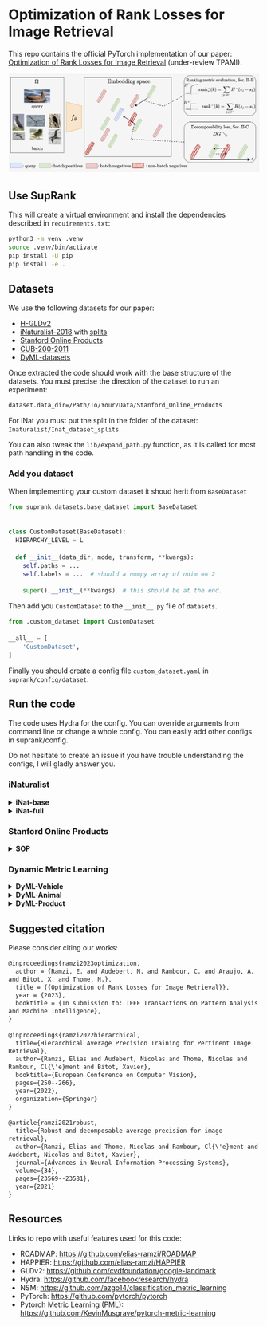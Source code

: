 # Optimization of Rank Losses for Image Retrieval

This repo contains the official PyTorch implementation of our paper: [Optimization of Rank Losses for Image Retrieval](https://arxiv.org/abs/2207.04873) (under-review TPAMI).

![figure_methode](https://github.com/elias-ramzi/SupRank/blob/main/.github/figures/figure_intro_tpami.png)

## Use SupRank

This will create a virtual environment and install the dependencies described in `requirements.txt`:

```bash
python3 -m venv .venv
source .venv/bin/activate
pip install -U pip
pip install -e .
```

## Datasets

We use the following datasets for our paper:

- [H-GLDv2](https://github.com/cvdfoundation/google-landmark)
- [iNaturalist-2018](https://github.com/visipedia/inat_comp/tree/master/2018#Data) with [splits](https://drive.google.com/file/d/1sXfkBTFDrRU3__-NUs1qBP3sf_0uMB98/view?usp=sharing)
- [Stanford Online Products](https://cvgl.stanford.edu/projects/lifted_struct/)
- [CUB-200-2011](http://www.vision.caltech.edu/datasets/cub_200_2011/)
- [DyML-datasets](https://onedrive.live.com/?authkey=%21AMLHa5h%2D56ZZL94&id=F4EF5F480284E1C2%21106&cid=F4EF5F480284E1C2)

Once extracted the code should work with the base structure of the datasets. You must precise the direction of the dataset to run an experiment:

```bash
dataset.data_dir=/Path/To/Your/Data/Stanford_Online_Products
```

For iNat you must put the split in the folder of the dataset: `Inaturalist/Inat_dataset_splits`.

You can also tweak the `lib/expand_path.py` function, as it is called for most path handling in the code.

### Add you dataset

When implementing your custom dataset it shoud herit from `BaseDataset`

```python
from suprank.datasets.base_dataset import BaseDataset


class CustomDataset(BaseDataset):
  HIERARCHY_LEVEL = L

  def __init__(data_dir, mode, transform, **kwargs):
    self.paths = ...
    self.labels = ...  # should a numpy array of ndim == 2

    super().__init__(**kwargs)  # this should be at the end.

```

Then add you `CustomDataset` to the `__init__.py` file of `datasets`.

```python
from .custom_dataset import CustomDataset

__all__ = [
    'CustomDataset',
]
```

Finally you should create a config file `custom_dataset.yaml` in `suprank/config/dataset`.

## Run the code

The code uses Hydra for the config. You can override arguments from command line or change a whole config. You can easily add other configs in suprank/config.

Do not hesitate to create an issue if you have trouble understanding the configs, I will gladly answer you.

### iNaturalist

<details>
  <summary><b>iNat-base</b></summary><br/>

```bash
CUDA_VISIBLE_DEVICES='0' python suprank/run.py \
'experiment_name=HAPPIER_iNat_base' \
'log_dir=experiments/HAPPIER' \
seed=0 \
accuracy_calculator.compute_for_hierarchy_levels=[0,1] \
warmup_step=5 \
optimizer=inat \
model=resnet_ln \
dataset=inat_base \
loss=HAPPIER_inat
```

</details>

<details>
  <summary><b>iNat-full</b></summary><br/>

```bash
CUDA_VISIBLE_DEVICES='0' python suprank/run.py \
'experiment_name=HAPPIER_iNat_full' \
'log_dir=experiments/HAPPIER/' \
seed=0 \
accuracy_calculator.compute_for_hierarchy_levels=[0,1,2,3,4,5,6] \
warmup_step=5 \
optimizer=inat \
model=resnet_ln \
dataset=inat_full \
loss=HAPPIER_inat
```

</details>

### Stanford Online Products

<details>
  <summary><b>SOP</b></summary><br/>

```bash
CUDA_VISIBLE_DEVICES='0' python suprank/run.py \
'experiment_name=HAPPIER_SOP' \
'log_dir=experiments/HAPPIER' \
seed=0 \
max_iter=100 \
warmup_step=5 \
accuracy_calculator.compute_for_hierarchy_levels=[0,1] \
optimizer=sop \
model=resnet_ln \
dataset=sop \
loss=HAPPIER_SOP
```

</details>

### Dynamic Metric Learning

<details>
  <summary><b>DyML-Vehicle</b></summary><br/>

```bash
CUDA_VISIBLE_DEVICES='0' python suprank/run.py \
'experiment_name=HAPPIER_dyml_vehicle' \
'log_dir=experiments/HAPPIER' \
seed=0 \
accuracy_calculator.compute_for_hierarchy_levels=[0] \
accuracy_calculator.overall_accuracy=True \
accuracy_calculator.exclude=[NDCG,H-AP] \
accuracy_calculator.recall_rate=[10,20] \
accuracy_calculator.with_binary_asi=True \
optimizer=dyml \
model=dyml_resnet34 \
dataset=dyml_vehicle \
loss=HAPPIER
```

</details>

<details>
  <summary><b>DyML-Animal</b></summary><br/>

```bash
CUDA_VISIBLE_DEVICES='2' python suprank/run.py \
'experiment_name=HAPPIER_dyml_animal' \
'log_dir=experiments/HAPPIER' \
seed=0 \
accuracy_calculator.compute_for_hierarchy_levels=[0] \
accuracy_calculator.overall_accuracy=True \
accuracy_calculator.exclude=[NDCG,H-AP] \
accuracy_calculator.recall_rate=[10,20] \
accuracy_calculator.with_binary_asi=True \
optimizer=dyml \
model=dyml_resnet34 \
dataset=dyml_animal \
loss=HAPPIER_5
```

</details>

<details>
  <summary><b>DyML-Product</b></summary><br/>

```bash
CUDA_VISIBLE_DEVICES='1' python suprank/run.py \
'experiment_name=HAPPIER_dyml_product' \
'log_dir=experiments/HAPPIER' \
seed=0 \
max_iter=20 \
warmup_step=5 \
accuracy_calculator.compute_for_hierarchy_levels=[0,1,2] \
accuracy_calculator.overall_accuracy=True \
accuracy_calculator.exclude=[NDCG,H-AP] \
accuracy_calculator.recall_rate=[10,20] \
accuracy_calculator.with_binary_asi=True \
optimizer=dyml_product \
model=dyml_resnet34_product \
dataset=dyml_product \
loss=HAPPIER_product
```

</details>

## Suggested citation

Please consider citing our works:

```text
@inproceedings{ramzi2023optimization,
  author = {Ramzi, E. and Audebert, N. and Rambour, C. and Araujo, A. and Bitot, X. and Thome, N.},
  title = {{Optimization of Rank Losses for Image Retrieval}},
  year = {2023},
  booktitle = {In submission to: IEEE Transactions on Pattern Analysis and Machine Intelligence},
}

@inproceedings{ramzi2022hierarchical,
  title={Hierarchical Average Precision Training for Pertinent Image Retrieval},
  author={Ramzi, Elias and Audebert, Nicolas and Thome, Nicolas and Rambour, Cl{\'e}ment and Bitot, Xavier},
  booktitle={European Conference on Computer Vision},
  pages={250--266},
  year={2022},
  organization={Springer}
}

@article{ramzi2021robust,
  title={Robust and decomposable average precision for image retrieval},
  author={Ramzi, Elias and Thome, Nicolas and Rambour, Cl{\'e}ment and Audebert, Nicolas and Bitot, Xavier},
  journal={Advances in Neural Information Processing Systems},
  volume={34},
  pages={23569--23581},
  year={2021}
}
```

## Resources

Links to repo with useful features used for this code:

- ROADMAP: <https://github.com/elias-ramzi/ROADMAP>
- HAPPIER: <https://github.com/elias-ramzi/HAPPIER>
- GLDv2: <https://github.com/cvdfoundation/google-landmark>
- Hydra: <https://github.com/facebookresearch/hydra>
- NSM: <https://github.com/azgo14/classification_metric_learning>
- PyTorch: <https://github.com/pytorch/pytorch>
- Pytorch Metric Learning (PML): <https://github.com/KevinMusgrave/pytorch-metric-learning>
